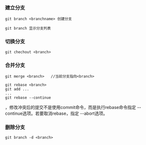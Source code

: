 ### 建立分支

```
git branch <branchname> 创建分支
```

```
git branch 显示分支列表
```



### 切换分支

```
git chechout <branch>
```





### 合并分支

```
git merge <branch>   //当前分支指向<branch>
```



```
git rebase <branch>
git add ...
...
git rebase --continue
```

，修改冲突后的提交不是使用commit命令，而是执行rebase命令指定 --continue选项。若要取消rebase，指定 --abort选项。

### 删除分支

```
git branch -d <branch>
```

